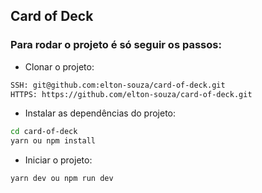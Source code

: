 ## Card of Deck

### Para rodar o projeto é só seguir os passos:

- Clonar o projeto:

```sh
SSH: git@github.com:elton-souza/card-of-deck.git
HTTPS: https://github.com/elton-souza/card-of-deck.git
```

- Instalar as dependências do projeto:
```sh
cd card-of-deck
yarn ou npm install
```
- Iniciar o projeto:
```sh
yarn dev ou npm run dev
```
